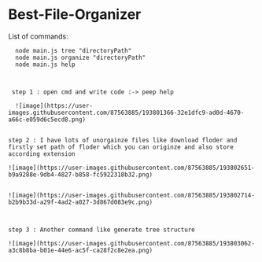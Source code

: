 # Best-File-Organizer

 List of commands:
 
      node main.js tree "directoryPath"
      node main.js organize "directoryPath"
      node main.js help
      
      
      
     step 1 : open cmd and write code :-> peep help 
      
      ![image](https://user-images.githubusercontent.com/87563885/193801366-32e1dfc9-ad0d-4670-a66c-e059d6c5ecd8.png)

   
    step 2 : I have lots of unorgainze files like download floder and firstly set path of floder which you can originze and also store according extension
    
    ![image](https://user-images.githubusercontent.com/87563885/193802651-b9a9288e-9db4-4827-b858-fc5922318b32.png)


    ![image](https://user-images.githubusercontent.com/87563885/193802714-b2b9b33d-a29f-4ad2-a027-3d867d083e9c.png)
    
    
    
    step 3 : Another command like generate tree structure 
    
    ![image](https://user-images.githubusercontent.com/87563885/193803062-a3c8b8ba-b01e-44e6-ac5f-ca28f2c8e2ea.png)


      
     
      
      
